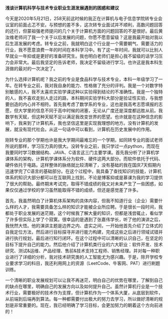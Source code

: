 **浅谈计算机科学与技术专业职业生涯发展遇到的困惑和建议**

​		今天是2020年5月21日，258天前这时候的我正在计算机与电子信息学院转专业会议室的前面忐忑不安。与预想的差不多，这次转专业面试并不顺利，高数问题回答的还行，但蒙祖强老师提问的几个关于计算机方面的问题回答的不是很好。最后黄汝维老师问了我一个关于以后发展的问题，你愿不愿意留级？这是我最开始对我以后生涯发展的考虑。转专业之前，我就明白这个行业是一个需要朝气、需要活力的行业，我不愿意浪费一年的时间在本科学习中。有了这一年时间，我就可以比别人早就业一年抑或是更好的准备研究生。我也明白老师们是担心我不留级的话学习压力会非常大。最后我坚定的告诉老师，我决定不留级进行学习。也许这是我本科生涯做的最对的一次决定了。

​		为什么选择计算机呢？我之前的专业是食品科学与技术专业，本科一年级学习了一年。在转专业之前，我对我自身的能力、性格做了充分的评判。我是一个对数字特别敏感的人，我不太喜欢实验学课这种以实验得到结论的不准确性。我是一个独特的人，我不喜欢走别人走过的路，本科期间实验学科大部分是验证性实验，与我想要创造的内心并不相符。首先我考虑了数学系的专业，这也是我高考志愿填报的志愿，但大学里的信息不同于高中时候的闭塞，无论从广度还是深度都远胜从前。我数学有天赋，但这种天赋不足以满足我改变世界的愿望。也许就是在这种信念的影响下，我来到了计算机系，我也坚信这里是实现我理想的地方。没有计算机的发展，就没有现代社会。从这一句话中可以看到，计算机在历史发展中的作用。

​		刚转专业的那个学期也许是我大学期间最难忘的一个学期，如同转专业的面试老师所说的那样，学习压力真的很大。没转专业之前，我只学过一点python，而现在我要同时学习数据结构、JAVA、C语言这三门主要学课。首先我分析了计算机学课体系的架构，计算机学课体系分为软件、硬件这两大部分。而软件依托于代码、硬件依托于电路。这样整体的脉络就比较清晰了，没有基础的我在国庆7天假期内迅速学完了C语言的基础部分。在这个过程中，我具备了查找知识的技能，计算机体系的知识大部分都可以在互联网上找到，不论是博客抑或是慕课为我的学习提供了很大的帮助。最终期末考试完，取得不错成绩的我又对未来产生了一些困惑，如果仅仅通过学校的学习虽然能取得不错的成绩，但还是感觉差了许多。

​		首先，我虽然明白了计算机体系架构的具体内容，但我不知道行业（企业）需要什么样的人才，我需要具备怎么样的知识才能被企业所应聘。于是很长一段时间，我都处于职业发展的迷茫期，这个时候我了解大量的知识，但都是浅尝辄止，看似学了许多但实际上学了个寂寞。很幸运的是遇到了张嘉伟学长，听了他的演讲之后，我恍然大悟。他的演讲主题是边界之内、虚实之间，一开始他首先介绍了立体式的自我定位方法，然后进行目标探寻并进行能力构建，完成这些之后进行领域试错并进行执行规划，最后进行知行闭环。在这个过程中可以清晰的认识自己，在坚定的目标下提升自己的能力。然后他介绍了计算机类行业的六大职业：软件开发、技术研究、测试&运维、产品经理、售前&技术支持工程师、销售经理。并对每一种职业进行了详细的分析，我对技术研究类的人工智能尤为感兴趣。于是，除开学校专业要求学习的科目，我还利用网上的资源（LeetCode、牛客网、PAT）进行刷题训练。

​		一个清晰的职业发展规划可以让我不再迷茫，明白自己的优势在哪里，了解到自己的缺点在哪里，明确自己的发展方向以及如何提升自己。虽然计算机行业是一个技术行业，需要极好的技术作为支撑，但计算机作为一个体系大厦，从底层到软件，从前端到后端再到算法。每一种都需要付出极大的努力去学习，所以做好清晰的规划是非常重要的。现在，我已经明确了学习目标，会更加努力的朝着这个方向前进的！

